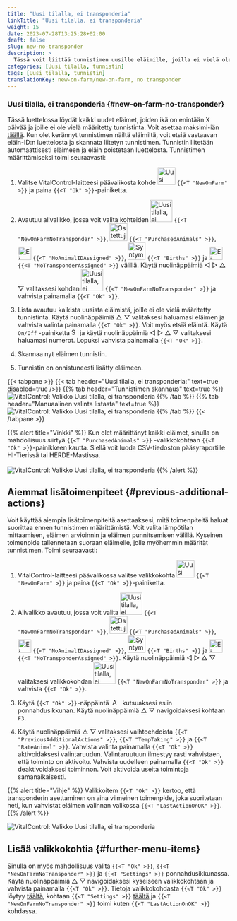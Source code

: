 ```yaml
---
title: "Uusi tilalla, ei transponderia"
linkTitle: "Uusi tilalla, ei transponderia"
weight: 15
date: 2023-07-28T13:25:28+02:00
draft: false
slug: new-no-transponder
description: >
  Tässä voit liittää tunnistimen uusille eläimille, joilla ei vielä ole tunnistinta.
categories: [Uusi tilalla, tunnistin]
tags: [Uusi tilalla, tunnistin]
translationKey: new-on-farm/new-on-farm, no transponder
---
```

### Uusi tilalla, ei transponderia {#new-on-farm-no-transponder}

Tässä luettelossa löydät kaikki uudet eläimet, joiden ikä on enintään X päivää ja joille ei ole vielä määritetty tunnistinta. Voit asettaa maksimi-iän [täällä](/fi/docs/settings/animal-registration/#set-default-values). Kun olet kerännyt tunnistimen näiltä eläimiltä, voit etsiä vastaavan eläin-ID:n luettelosta ja skannata liitetyn tunnistimen. Tunnistin liitetään automaattisesti eläimeen ja eläin poistetaan luettelosta. Tunnistimen määrittämiseksi toimi seuraavasti:

1. Valitse VitalControl-laitteesi päävalikosta kohde <img src="/icons/main/new-on-farm.svg" width="40" align="bottom" alt="Uusi tilalla" /> `{{<T "NewOnFarm" >}}` ja paina `{{<T "Ok" >}}`-painiketta.

2. Avautuu alivalikko, jossa voit valita kohteiden <img src="/icons/registration/new-on-farm-no-transponder.svg" width="50" align="bottom" alt="Uusi tilalla, ei transponderia" /> `{{<T "NewOnFarmNoTransponder" >}}`, <img src="/icons/main/new-on-farm.svg" width="40" align="bottom" alt="Ostettuja eläimiä" /> `{{<T "PurchasedAnimals" >}}`, <img src="/icons/registration/no-eartag-number.svg" width="30" align="bottom" alt="Ei eläintunnusta" /> `{{<T "NoAnimalIDAssigned" >}}`, <img src="/icons/main/births.svg" width="40" align="bottom" alt="Syntymät" /> `{{<T "Births" >}}` ja <img src="/icons/registration/no-transponder.svg" width="30" align="bottom" alt="Ei Transponderia" /> `{{<T "NoTransponderAssigned" >}}` välillä. Käytä nuolinäppäimiä ◁ ▷ △ ▽ valitaksesi kohdan <img src="/icons/registration/new-on-farm-no-transponder.svg" width="50" align="bottom" alt="Uusi tilalla, ei transponderia" /> `{{<T "NewOnFarmNoTransponder" >}}` ja vahvista painamalla `{{<T "Ok" >}}`.

3. Lista avautuu kaikista uusista eläimistä, joille ei ole vielä määritetty tunnistinta. Käytä nuolinäppäimiä △ ▽ valitaksesi haluamasi eläimen ja vahvista valinta painamalla `{{<T "Ok" >}}`. Voit myös etsiä eläintä. Käytä `On/Off` -painiketta <img src="/icons/footer/search.svg" width="15" align="bottom" alt="Search" /> ja käytä nuolinäppäimiä ◁ ▷ △ ▽ valitaksesi haluamasi numerot. Lopuksi vahvista painamalla `{{<T "Ok" >}}`.

4. Skannaa nyt eläimen tunnistin.

5. Tunnistin on onnistuneesti lisätty eläimeen.

{{< tabpane >}}
{{< tab header="Uusi tilalla, ei transponderia:" text=true disabled=true />}}
{{% tab header="Tunnistimen skannaus" text=true %}}
![VitalControl: Valikko Uusi tilalla, ei transponderia](../images/notransponder-scan.png "Uusi tilalla, ei transponderia")
{{% /tab %}}
{{% tab header="Manuaalinen valinta listasta" text=true %}}
![VitalControl: Valikko Uusi tilalla, ei transponderia](../images/notransponder.png "Uusi tilalla, ei transponderia")
{{% /tab %}}
{{< /tabpane >}}

{{% alert title="Vinkki" %}}
Kun olet määrittänyt kaikki eläimet, sinulla on mahdollisuus siirtyä `{{<T "PurchasedAnimals" >}}` -valikkokohtaan `{{<T "Ok" >}}`-painikkeen kautta. Siellä voit luoda CSV-tiedoston pääsyraportille HI-Tierissä tai HERDE-Mastissa. <br/>
<br/>
![VitalControl: Valikko Uusi tilalla, ei transponderia](../images/redirect.png "Uudelleenohjaus")
{{% /alert %}}

## Aiemmat lisätoimenpiteet {#previous-additional-actions}
 
Voit käyttää aiempia lisätoimenpiteitä asettaaksesi, mitä toimenpiteitä haluat suorittaa ennen tunnistimen määrittämistä. Voit valita lämpötilan mittaamisen, eläimen arvioinnin ja eläimen punnitsemisen välillä. Kyseinen toimenpide tallennetaan suoraan eläimelle, jolle myöhemmin määrität tunnistimen. Toimi seuraavasti:

1. VitalControl-laitteesi päävalikossa valitse valikkokohta <img src="/icons/main/new-on-farm.svg" width="40" align="bottom" alt="Uusi tilalla" /> `{{<T "NewOnFarm" >}}` ja paina `{{<T "Ok" >}}`-painiketta.

2. Alivalikko avautuu, jossa voit valita <img src="/icons/registration/new-on-farm-no-transponder.svg" width="50" align="bottom" alt="Uusi tilalla, ei transponderia" /> `{{<T "NewOnFarmNoTransponder" >}}`, <img src="/icons/main/new-on-farm.svg" width="40" align="bottom" alt="Ostettuja eläimiä" /> `{{<T "PurchasedAnimals" >}}`, <img src="/icons/registration/no-eartag-number.svg" width="30" align="bottom" alt="Ei eläintunnusta" /> `{{<T "NoAnimalIDAssigned" >}}`, <img src="/icons/main/births.svg" width="40" align="bottom" alt="Syntymät" /> `{{<T "Births" >}}` ja <img src="/icons/registration/no-transponder.svg" width="30" align="bottom" alt="Ei Transponderia" /> `{{<T "NoTransponderAssigned" >}}`. Käytä nuolinäppäimiä ◁ ▷ △ ▽ valitaksesi valikkokohdan <img src="/icons/registration/new-on-farm-no-transponder.svg" width="50" align="bottom" alt="Uusi tilalla, ei transponderia" /> `{{<T "NewOnFarmNoTransponder" >}}` ja vahvista `{{<T "Ok" >}}`.

3. Käytä `{{<T "Ok" >}}`-näppäintä &nbsp;<img src="/icons/footer/open-popup.svg" width="15" align="bottom" alt="Aufruf Popup" />&nbsp; kutsuaksesi esiin ponnahdusikkunan. Käytä nuolinäppäimiä △ ▽ navigoidaksesi kohtaan `F3`.

4. Käytä nuolinäppäimiä △ ▽ valitaksesi vaihtoehdoista `{{<T "PreviousAdditionalActions" >}}`, `{{<T "TempTaking" >}}` ja `{{<T "RateAnimal" >}}`. Vahvista valinta painamalla `{{<T "Ok" >}}` aktivoidaksesi valintaruudun. Valintaruutuun ilmestyy rasti vahvistaen, että toiminto on aktivoitu. Vahvista uudelleen painamalla `{{<T "Ok" >}}` deaktivoidaksesi toiminnon. Voit aktivoida useita toimintoja samanaikaisesti.

{{% alert title="Vihje" %}}
Valikkoitem `{{<T "Ok" >}}` kertoo, että transponderin asettaminen on aina viimeinen toimenpide, joka suoritetaan heti, kun vahvistat eläimen valinnan valikossa `{{<T "LastActionOnOK" >}}`.
{{% /alert %}}

![VitalControl: Valikko Uusi tilalla, ei transponderia](../images/actions.png "Lisätoiminnot")

## Lisää valikkokohtia {#further-menu-items}

Sinulla on myös mahdollisuus valita `{{<T "Ok" >}}`, `{{<T "NewOnFarmNoTransponder" >}}` ja `{{<T "Settings" >}}` ponnahdusikkunassa. Käytä nuolinäppäimiä △ ▽ navigoidaksesi kyseiseen valikkokohtaan ja vahvista painamalla `{{<T "Ok" >}}`. Tietoja valikkokohdasta `{{<T "Ok" >}}` löytyy [täältä](/fi/docs/settings/animal-registration/#set-default-values), kohtaan `{{<T "Settings" >}}` [täältä](/fi/docs/filter/) ja `{{<T "NewOnFarmNoTransponder" >}}` toimi kuten `{{<T "LastActionOnOK" >}}` kohdassa. 
